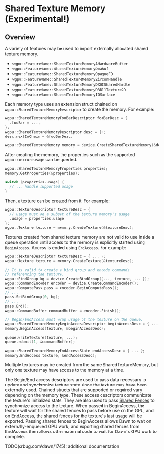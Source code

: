 # Shared Texture Memory (Experimental!)

## Overview

A variety of features may be used to import externally allocated shared texture memory.

- `wgpu::FeatureName::SharedTextureMemoryAHardwareBuffer`
- `wgpu::FeatureName::SharedTextureMemoryDmaBuf`
- `wgpu::FeatureName::SharedTextureMemoryOpaqueFD`
- `wgpu::FeatureName::SharedTextureMemoryZirconHandle`
- `wgpu::FeatureName::SharedTextureMemoryDXGISharedHandle`
- `wgpu::FeatureName::SharedTextureMemoryD3D11Texture2D`
- `wgpu::FeatureName::SharedTextureMemoryIOSurface`

Each memory type uses an extension struct chained on `wgpu::SharedTextureMemoryDescriptor` to create the memory. For example:

```c++
wgpu::SharedTextureMemoryFooBarDescriptor fooBarDesc = {
  .fooBar = ...,
};
wgpu::SharedTextureMemoryDescriptor desc = {};
desc.nextInChain = &fooBarDesc;

wgpu::SharedTextureMemory memory = device.CreateSharedTextureMemory(&desc);
```

After creating the memory, the properties such as the supported `wgpu::TextureUsage` can be queried.
```c++
wgpu::SharedTextureMemoryProperties properties;
memory.GetProperties(&properties);

switch (properties.usage) {
  // ... handle supported usage
}
```

Then, a texture can be created from it. For example:
```c++
wgpu::TextureDescriptor textureDesc = {
  // usage must be a subset of the texture memory's usage
  .usage = properties.usage
};
wgpu::Texture texture = memory.CreateTexture(&textureDesc);
```

Textures created from shared texture memory are not valid to use inside a queue operation until access to the memory is explicitly started using `BeginAccess`. Access is ended using `EndAccess`. For example:

```c++
wgpu::TextureDescriptor textureDesc = { ... };
wgpu::Texture texture = memory.CreateTexture(&textureDesc);

// It is valid to create a bind group and encode commands
// referencing the texture.
wgpu::BindGroup bg = device.CreateBindGroup({..., texture, ... });
wgpu::CommandEncoder encoder = device.CreateCommandEncoder();
wgpu::ComputePass pass = encoder.BeginComputePass();
// ...
pass.SetBindGroup(0, bg);
// ...
pass.End();
wgpu::CommandBuffer commandBuffer = encoder.Finish();

// Begin/EndAccess must wrap usage of the texture on the queue.
wgpu::SharedTextureMemoryBeginAccessDescriptor beginAccessDesc = { ... };
memory.BeginAccess(texture, &beginAccessDesc);

queue.writeTexture(texture, ...);
queue.submit(1, &commandBuffer);

wgpu::SharedTextureMemoryEndAccessState endAccessDesc = { ... };
memory.EndAccess(texture, &endAccessDesc);
```

Multiple textures may be created from the same SharedTextureMemory, but only one texture may have access to the memory at a time.

The Begin/End access descriptors are used to pass data necessary to update and synchronize texture state since the texture may have been externally used. Chained structs that are supported or required vary depending on the memory type. These access descriptors communicate the texture's initialized state. They are also used to pass [Shared Fences](./shared_fence.md) to synchronize access to the texture. When passed in BeginAccess, the texture will wait for the shared fences to pass before use on the GPU, and on EndAccess, the shared fences for the texture's last usage will be exported. Passing shared fences to BeginAccess allows Dawn to wait on externally-enqueued GPU work, and exporting shared fences from EndAccess then allows other external code to wait for Dawn's GPU work to complete.

TODO(crbug.com/dawn/1745): additional documentation
